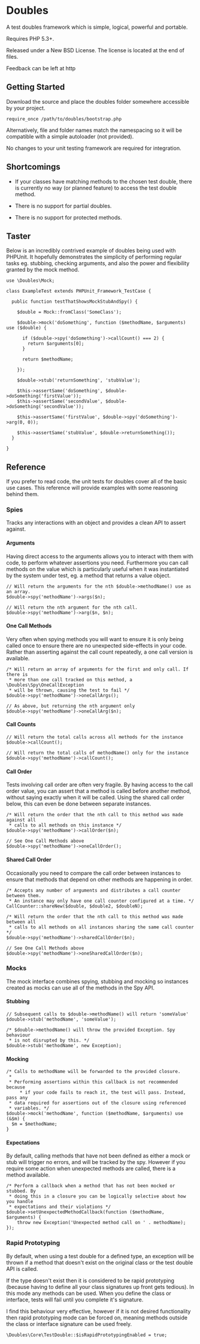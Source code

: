 Doubles
=======

A test doubles framework which is simple, logical, powerful and portable.

Requires PHP 5.3+.

Released under a New BSD License. The license is located at the end of files.

Feedback can be left at http


Getting Started
---------------

Download the source and place the doubles folder somewhere accessible by your
project.

	require_once /path/to/doubles/bootstrap.php

Alternatively, file and folder names match the namespacing so it will be
compatible with a simple autoloader (not provided).

No changes to your unit testing framework are required for integration.


Shortcomings
------------

 *   If your classes have matching methods to the chosen test double, there is
     currently no way (or planned feature) to access the test double method.

 *   There is no support for partial doubles.

 *   There is no support for protected methods.


Taster
------

Below is an incredibly contrived example of doubles being used with PHPUnit. It
hopefully demonstrates the simplicity of performing regular tasks eg. stubbing,
checking arguments, and also the power and flexibility granted by the mock method.

	use \Doubles\Mock;

	class ExampleTest extends PHPUnit_Framework_TestCase {

	  public function testThatShowsMockStubAndSpy() {

	    $double = Mock::fromClass('SomeClass');

	    $double->mock('doSomething', function ($methodName, $arguments) use ($double) {

	      if ($double->spy('doSomething')->callCount() === 2) {
	        return $arguments[0];
	      }

	      return $methodName;

	    });

	    $double->stub('returnSomething', 'stubValue');

	    $this->assertSame('doSomething', $double->doSomething('firstValue'));
	    $this->assertSame('secondValue', $double->doSomething('secondValue'));

	    $this->assertSame('firstValue', $double->spy('doSomething')->arg(0, 0));

	    $this->assertSame('stubValue', $double->returnSomething());
	  }

	}


Reference
---------

If you prefer to read code, the unit tests for doubles cover all of the basic use
cases. This reference will provide examples with some reasoning behind them.


### Spies

Tracks any interactions with an object and provides a clean API to assert against.

#### Arguments

Having direct access to the arguments allows you to interact with them with code,
to perform whatever assertions you need. Furthermore you can call methods on the
value which is particularly useful when it was instantiated by the system under
test, eg. a method that returns a value object.

	// Will return the arguments for the nth $double->methodName() use as an array.
	$double->spy('methodName')->args($n);

	// Will return the nth argument for the nth call.
	$double->spy('methodName')->arg($n, $n);

#### One Call Methods

Very often when spying methods you will want to ensure it is only being called
once to ensure there are no unexpected side-effects in your code. Rather than
asserting against the call count repeatedly, a one call version is available.

	/* Will return an array of arguments for the first and only call. If there is
	 * more than one call tracked on this method, a \Doubles\Spy\OneCallException
	 * will be thrown, causing the test to fail */
	$double->spy('methodName')->oneCallArgs();

	// As above, but returning the nth argument only
	$double->spy('methodName')->oneCallArg($n);

#### Call Counts

	// Will return the total calls across all methods for the instance
	$double->callCount();

	// Will return the total calls of methodName() only for the instance
	$double->spy('methodName')->callCount();

#### Call Order

Tests involving call order are often very fragile. By having access to the call
order value, you can assert that a method is called before another method,
without saying exactly when it will be called. Using the shared call order
below, this can even be done between separate instances.

	/* Will return the order that the nth call to this method was made against all
	 * calls to all methods on this instance */
	$double->spy('methodName')->callOrder($n);

	// See One Call Methods above
	$double->spy('methodName')->oneCallOrder();

#### Shared Call Order

Occasionally you need to compare the call order between instances to ensure that
methods that depend on other methods are happening in order.

	/* Accepts any number of arguments and distributes a call counter between them.
	 * An instance may only have one call counter configured at a time. */
	CallCounter::shareNew($double, $double2, $doubleN);

	/* Will return the order that the nth call to this method was made between all
	 * calls to all methods on all instances sharing the same call counter */
	$double->spy('methodName')->sharedCallOrder($n);

	// See One Call Methods above
	$double->spy('methodName')->oneSharedCallOrder($n);


### Mocks

The mock interface combines spying, stubbing and mocking so instances created as
mocks can use all of the methods in the Spy API.

#### Stubbing

	// Subsequent calls to $double->methodName() will return 'someValue'
	$double->stub('methodName', 'someValue');

	/* $double->methodName() will throw the provided Exception. Spy behaviour
	 * is not disrupted by this. */
	$double->stub('methodName', new Exception);

#### Mocking

	/* Calls to methodName will be forwarded to the provided closure.
	 * 
	 * Performing assertions within this callback is not recommended because
         * if your code fails to reach it, the test will pass. Instead, pass any
	 * data required for assertions out of the closure using referenced
	 * variables. */
	$double->mock('methodName', function ($methodName, $arguments) use (&$m) {
	  $m = $methodName;
	}

#### Expectations

By default, calling methods that have not been defined as either a mock or stub
will trigger no errors, and will be tracked by the spy. However if you require
some action when unexpected methods are called, there is a method available.

	/* Perform a callback when a method that has not been mocked or stubbed. By
	 * doing this in a closure you can be logically selective about how you handle
	 * expectations and their violations */
	$double->setUnexpectedMethodCallback(function ($methodName, $arguments) {
		throw new Exception('Unexpected method call on ' . methodName);
	});


### Rapid Prototyping

By default, when using a test double for a defined type, an exception will be
thrown if a method that doesn't exist on the original class or the test
double API is called.

If the type doesn't exist then it is considered to be rapid prototyping (because
having to define all your class signatures up front gets tedious). In this mode
any methods can be used. When you define the class or interface, tests will fail
until you complete it's signature.

I find this behaviour very effective, however if it is not desired functionality then
rapid prototyping mode can be forced on, meaning methods outside the class or
interface signature can be used freely.

	\Doubles\Core\TestDouble::$isRapidPrototypingEnabled = true;
